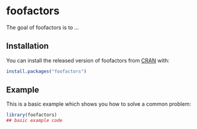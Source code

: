 # foofactors

<!-- badges: start -->
<!-- badges: end -->

The goal of foofactors is to ...

## Installation

You can install the released version of foofactors from [CRAN](https://CRAN.R-project.org) with:

``` r
install.packages("foofactors")
```

## Example

This is a basic example which shows you how to solve a common problem:

``` r
library(foofactors)
## basic example code
```

